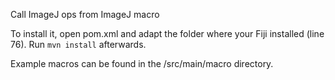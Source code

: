 Call ImageJ ops from ImageJ macro

To install it, open pom.xml and adapt the folder where your Fiji installed (line 76). Run `mvn install` afterwards.

Example macros can be found in the /src/main/macro directory.

